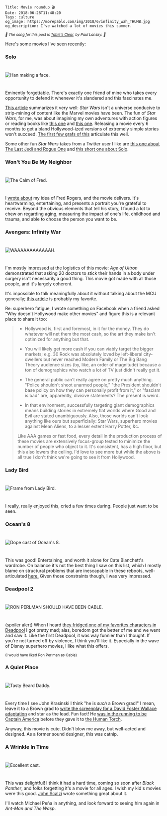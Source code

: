     Title: Movie roundup 🎬
    Date: 2018-06-28T11:48:20
    Tags: culture
    og_image: https://morepablo.com/img/2018/6/infinity_wah_THUMB.jpg
    og_description: I've watched a lot of movies this summer.

<small><em>🎵 The song for this post is <a href="https://www.youtube.com/watch?v=sDzMabty6QI">Table's Clear</a>, by Paul Lansky. 🎵</em></small>

Here's some movies I've seen recently:

### Solo

<div class="caption-img-block" style="margin: 25px auto">
<img src="/img/2018/6/solo_THUMB.jpg" alt="Han making a face." style="margin: 15px auto;" />
</div>

Eminently forgettable. There's exactly one friend of mine who takes every
opportunity to defend it whenever it's slandered and this fascinates me.

[This article][1] summarizes it very well: _Star Wars_ isn't a universe
conducive to strip-mining of content like the Marvel movies have been. The fun
of _Star Wars_, for me, was about imagining my own adventures with action
figures or reading books like [this one][4] and [this one][5]. Releasing a movie
every 6 months to get a bland Hollywood-ized versions of extremely simple
stories won't succeed. [The first few grafs of this][14] articulate this well.

Some other fun _Star Wars_ takes from a Twitter user I like are [this one about
The Last Jedi and Rogue One][2] and [this short one about Solo][3].

### Won't You Be My Neighbor

<div class="caption-img-block" style="margin: 25px auto">
<img src="/img/2018/6/be_my_neighbor.jpg" alt="The Calm of Fred." style="margin: 15px auto;" />
</div>

I [wrote about][6] my idea of Fred Rogers, and the movie delivers. It's
heartwarming, entertaining, and presents a portrait you're grateful to receive.
Beyond the obvious elements that tell his story, I found a lot to chew on
regarding aging, measuring the impact of one's life, childhood and trauma, and
able to choose the person you want to be.

### Avengers: Infinity War

<div class="caption-img-block" style="margin: 25px auto">
<img src="/img/2018/6/infinity_wah_THUMB.jpg" alt="WAAAAAAAAAAAAH." style="margin: 15px auto;" />
</div>

I'm mostly impressed at the logistics of this movie: _Age of Ultron_
demonstrated that asking 20 doctors to stick their hands in a body under surgery
isn't necessarily a good thing. This movie got made with all those people, and
it's largely coherent.

It's impossible to talk meaningfully about it without talking about the MCU
generally; [this article][7] is probably my favorite.

Re: superhero fatigue, I wrote something on Facebook when a friend asked "Why
doesn't Hollywood make other movies" and figure this is a relevant place to
share it too:

> * Hollywood is, first and foremost, in it for the money. They do whatever
> will net them the most cash, so the art they make isn't optimized for anything
> but that.
> 
> * You will likely get more cash if you can viably target the bigger markets;
> e.g. 30 Rock was absolutely loved by left-liberal city-dwellers but never
> reached Modern Family or The Big Bang Theory audience sizes (by, like, an order
> of magnitude) because a ton of demographics who watch a lot of TV just didn't
> really get it.
> 
> * The general public can't really agree on pretty much anything. "Police
> shouldn't shoot unarmed people," "the President shouldn't base policy on how
> they can personally profit from it," or "fascism is bad" are, apparently,
> divisive statements? The present is weird.
> 
> * In that environment, successfully targeting giant demographics means
> building stories in extremely flat worlds where Good and Evil are stated
> unambiguously. Also, those worlds can't look anything like ours but
> superficially: Star Wars, superhero movies against Mean Aliens, to a lesser
> extent Harry Potter, &c.
>  
> Like AAA games or fast food, every detail in the production process of these
> movies are extensively focus-group tested to minimize the number of people who
> object to it. It's consistent, has a high floor, but this also lowers the
> ceiling. I'd love to see more but while the above is all true I don't think
> we're going to see it from Hollywood.

### Lady Bird

<div class="caption-img-block" style="margin: 25px auto">
<img src="/img/2018/6/lady-bird_THUMB.jpg" alt="Frame from Lady Bird." style="margin: 15px auto;" />
</div>

I really, really enjoyed this, cried a few times during. People just want to be
seen.

### Ocean's 8

<div class="caption-img-block" style="margin: 25px auto">
<img src="/img/2018/6/oceans_8_THUMB.jpg" alt="Dope cast of Ocean's 8." style="margin: 15px auto;" />
</div>

This was good! Entertaining, and worth it alone for Cate Blanchett's wardrobe.
On balance it's not the best thing I saw on this list, which I mostly blame on
structural problems that are inescapable in these reboots, well-articulated
[here.][12] Given those constraints though, I was very impressed.

### Deadpool 2

<div class="caption-img-block" style="margin: 25px auto">
<img src="/img/2018/6/deadpool-cable-domino_THUMB.png" alt="RON PERLMAN SHOULD HAVE BEEN CABLE." style="margin: 15px auto;" />
</div>

(spoiler alert) When I heard [they fridged one of my favorites characters in
Deadpool][11] I got pretty mad; alas, boredom got the better of me and we went
and saw it. Like the first Deadpool, it was way funnier than I thought. If
you're not turned off by violence, I think you'll like it. Especially in the
wave of Disney superhero movies, I like what this offers.

<small>(I would have liked Ron Perlman as Cable)</small>

### A Quiet Place

<div class="caption-img-block" style="margin: 25px auto">
<img src="/img/2018/6/quiet-place_THUMB.jpg" alt="Tasty Beard Daddy." style="margin: 15px auto;" />
</div>

Every time I see John Krasinski I think "he is _such_ a Brown grad!" I mean,
leave it to a Brown grad to [write the screenplay for a David Foster Wallace
adaptation][8] and star as the lead. Fun fact! He [was in the running to be
Captain America][9] before they gave it to [the Human Torch][10].

Anyway, this movie is cute. Didn't blow me away, but well-acted and designed. As
a former sound designer, this was catnip.

### A Wrinkle In Time

<div class="caption-img-block" style="margin: 25px auto">
<img src="/img/2018/6/wrinkle-in-time_THUMB.jpg" alt="Excellent cast." style="margin: 15px auto;" />
</div>

This was delightful! I think it had a hard time, coming so soon after _Black
Panther_, and folks forgetting it's a movie for all ages. I wish my kid's movies
were this good. [John Scalzi][13] wrote something great about it.

I'll watch Michael Peña in anything, and look forward to seeing him again in
_Ant-Man and The Wasp_.


   [1]: https://www.newyorker.com/culture/cultural-comment/the-growing-emptiness-of-the-star-wars-universe
   [2]: https://twitter.com/mcclure111/status/1004094906720124928
   [3]: https://twitter.com/mcclure111/status/1000221209332772869
   [4]: http://starwars.wikia.com/wiki/The_Essential_Guide_to_Vehicles_and_Vessels
   [5]: http://starwars.wikia.com/wiki/Tales_from_Jabba%27s_Palace
   [6]: /2018/06/thanks-fred-rogers-albeit-briefly.html
   [7]: https://lareviewofbooks.org/article/post-shawarma-avengers-infinity-war/#!
   [8]: https://en.wikipedia.org/wiki/Brief_Interviews_with_Hideous_Men_(film)
   [9]: https://www.cinemablend.com/news/1548919/the-reason-john-krasinski-wasnt-cast-as-captain-america
   [10]: https://www.youtube.com/watch?v=MSfp9WG9P2E
   [11]: https://www.vox.com/2018/5/24/17384064/deadpool-vanessa-fridging-women-refrigerators-comics-trope
   [12]: https://www.nytimes.com/2018/06/12/movies/oceans-8-gender-swap.html
   [13]: https://whatever.scalzi.com/2018/03/11/thoughts-on-a-wrinkle-in-time/
   [14]: http://ew.com/movies/2018/05/15/solo-a-star-wars-story-review/
